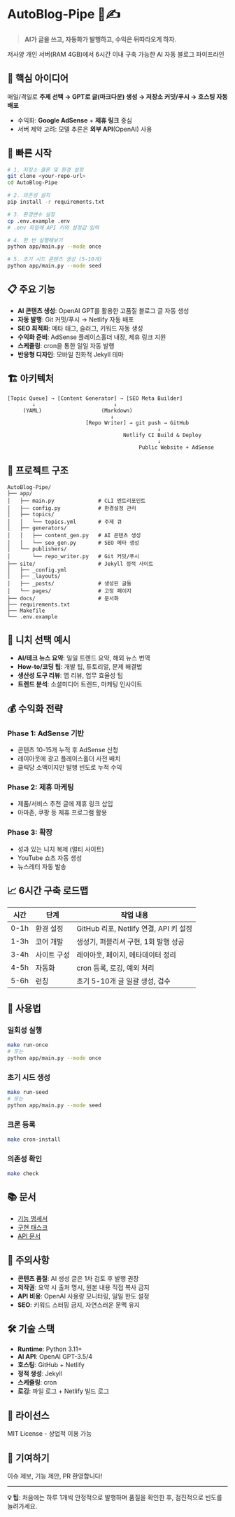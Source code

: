 # AutoBlog-Pipe 🤖✍️

> **AI가 글을 쓰고, 자동화가 발행하고, 수익은 뒤따라오게 하자.**

저사양 개인 서버(RAM 4GB)에서 6시간 이내 구축 가능한 AI 자동 블로그 파이프라인

## 🎯 핵심 아이디어

매일/격일로 **주제 선택 → GPT로 글(마크다운) 생성 → 저장소 커밋/푸시 → 호스팅 자동 배포**
- 수익화: **Google AdSense** + **제휴 링크** 중심
- 서버 제약 고려: 모델 추론은 **외부 API**(OpenAI) 사용

## 🚀 빠른 시작

```bash
# 1. 저장소 클론 및 환경 설정
git clone <your-repo-url>
cd AutoBlog-Pipe

# 2. 의존성 설치
pip install -r requirements.txt

# 3. 환경변수 설정
cp .env.example .env
# .env 파일에 API 키와 설정값 입력

# 4. 한 번 실행해보기
python app/main.py --mode once

# 5. 초기 시드 콘텐츠 생성 (5-10개)
python app/main.py --mode seed
```

## 📋 주요 기능

- **AI 콘텐츠 생성**: OpenAI GPT를 활용한 고품질 블로그 글 자동 생성
- **자동 발행**: Git 커밋/푸시 → Netlify 자동 배포
- **SEO 최적화**: 메타 태그, 슬러그, 키워드 자동 생성
- **수익화 준비**: AdSense 플레이스홀더 내장, 제휴 링크 지원
- **스케줄링**: cron을 통한 일일 자동 발행
- **반응형 디자인**: 모바일 친화적 Jekyll 테마

## 🏗️ 아키텍처

```
[Topic Queue] → [Content Generator] → [SEO Meta Builder]
        ↓                         ↓
     (YAML)                   (Markdown)
                                 ↓
                         [Repo Writer] → git push → GitHub
                                                ↓
                                     Netlify CI Build & Deploy
                                                ↓
                                          Public Website + AdSense
```

## 📁 프로젝트 구조

```
AutoBlog-Pipe/
├── app/
│   ├── main.py              # CLI 엔트리포인트
│   ├── config.py            # 환경설정 관리
│   ├── topics/
│   │   └── topics.yml       # 주제 큐
│   ├── generators/
│   │   ├── content_gen.py   # AI 콘텐츠 생성
│   │   └── seo_gen.py       # SEO 메타 생성
│   └── publishers/
│       └── repo_writer.py   # Git 커밋/푸시
├── site/                    # Jekyll 정적 사이트
│   ├── _config.yml
│   ├── _layouts/
│   ├── _posts/              # 생성된 글들
│   └── pages/               # 고정 페이지
├── docs/                    # 문서화
├── requirements.txt
├── Makefile
└── .env.example
```

## 🎯 니치 선택 예시

- **AI/테크 뉴스 요약**: 일일 트렌드 요약, 해외 뉴스 번역
- **How-to/코딩 팁**: 개발 팁, 튜토리얼, 문제 해결법
- **생산성 도구 리뷰**: 앱 리뷰, 업무 효율성 팁
- **트렌드 분석**: 소셜미디어 트렌드, 마케팅 인사이트

## 💰 수익화 전략

### Phase 1: AdSense 기반
- 콘텐츠 10-15개 누적 후 AdSense 신청
- 레이아웃에 광고 플레이스홀더 사전 배치
- 클릭당 소액이지만 발행 빈도로 누적 수익

### Phase 2: 제휴 마케팅
- 제품/서비스 추천 글에 제휴 링크 삽입
- 아마존, 쿠팡 등 제휴 프로그램 활용

### Phase 3: 확장
- 성과 있는 니치 복제 (멀티 사이트)
- YouTube 쇼츠 자동 생성
- 뉴스레터 자동 발송

## 📈 6시간 구축 로드맵

| 시간 | 단계 | 작업 내용 |
|------|------|-----------|
| 0-1h | 환경 설정 | GitHub 리포, Netlify 연결, API 키 설정 |
| 1-3h | 코어 개발 | 생성기, 퍼블리셔 구현, 1회 발행 성공 |
| 3-4h | 사이트 구성 | 레이아웃, 페이지, 메타데이터 정리 |
| 4-5h | 자동화 | cron 등록, 로깅, 예외 처리 |
| 5-6h | 런칭 | 초기 5-10개 글 일괄 생성, 검수 |

## 🔧 사용법

### 일회성 실행
```bash
make run-once
# 또는
python app/main.py --mode once
```

### 초기 시드 생성
```bash
make run-seed
# 또는
python app/main.py --mode seed
```

### 크론 등록
```bash
make cron-install
```

### 의존성 확인
```bash
make check
```

## 📚 문서

- [기능 명세서](docs/features.md)
- [구현 태스크](docs/tasks.md)
- [API 문서](docs/api.md)

## 🚦 주의사항

- **콘텐츠 품질**: AI 생성 글은 1차 검토 후 발행 권장
- **저작권**: 요약 시 출처 명시, 원본 내용 직접 복사 금지
- **API 비용**: OpenAI 사용량 모니터링, 일일 한도 설정
- **SEO**: 키워드 스터핑 금지, 자연스러운 문맥 유지

## 🛠️ 기술 스택

- **Runtime**: Python 3.11+
- **AI API**: OpenAI GPT-3.5/4
- **호스팅**: GitHub + Netlify
- **정적 생성**: Jekyll
- **스케줄링**: cron
- **로깅**: 파일 로그 + Netlify 빌드 로그

## 📄 라이선스

MIT License - 상업적 이용 가능

## 🤝 기여하기

이슈 제보, 기능 제안, PR 환영합니다!

---

**💡 팁**: 처음에는 하루 1개씩 안정적으로 발행하며 품질을 확인한 후, 점진적으로 빈도를 늘려가세요.